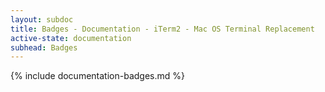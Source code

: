 ```yaml
---
layout: subdoc
title: Badges - Documentation - iTerm2 - Mac OS Terminal Replacement
active-state: documentation
subhead: Badges
---
```

{% include documentation-badges.md %}

